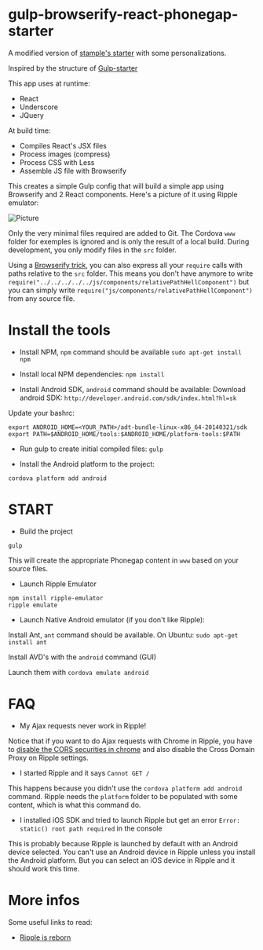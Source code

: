 gulp-browserify-react-phonegap-starter
================

A modified version of [stample's starter](https://github.com/stample/gulp-browserify-react-phonegap-starter) with some personalizations.

Inspired by the structure of [Gulp-starter](https://github.com/greypants/gulp-starter)

This app uses at runtime: 

- React 
- Underscore 
- JQuery

At build time:

- Compiles React's JSX files
- Process images (compress)
- Process CSS with Less
- Assemble JS file with Browserify

This creates a simple Gulp config that will build a simple app using Browserify and 2 React components. Here's a picture of it using Ripple emulator:

![Picture](http://sebastien.lorber.free.fr/phonegap-react.png)

Only the very minimal files required are added to Git. The Cordova `www` folder for exemples is ignored and is only the result of a local build. During development, you only modify files in the `src` folder.

Using a [Browserify trick](https://github.com/greypants/gulp-starter/issues/17), you can also express all your `require` calls with paths relative to the `src` folder. This means you don't have anymore to write `require("../../../../../js/components/relativePathHellComponent")` but you can simply write `require("js/components/relativePathHellComponent")` from any source file.


# Install the tools

- Install NPM, `npm` command should be available `sudo apt-get install npm`

- Install local NPM dependencies: `npm install`

- Install Android SDK, `android` command should be available:
Download android SDK: `http://developer.android.com/sdk/index.html?hl=sk`

Update your bashrc:
```
export ANDROID_HOME=<YOUR_PATH>/adt-bundle-linux-x86_64-20140321/sdk
export PATH=$ANDROID_HOME/tools:$ANDROID_HOME/platform-tools:$PATH
```

- Run gulp to create initial compiled files: `gulp`

- Install the Android platform to the project:
```
cordova platform add android
```

# START

- Build the project

```
gulp
```

This will create the appropriate Phonegap content in `www` based on your source files.

- Launch Ripple Emulator

```
npm install ripple-emulator
ripple emulate
```


- Launch Native Android emulator (if you don't like Ripple):

Install Ant, `ant` command should be available. On Ubuntu: `sudo apt-get install ant`

Install AVD's with the `android` command (GUI)

Launch them with `cordova emulate android` 

# FAQ

- My Ajax requests never work in Ripple!

Notice that if you want to do Ajax requests with Chrome in Ripple, you have to [disable the CORS securities in chrome](http://stackoverflow.com/questions/3102819/disable-same-origin-policy-in-chrome) and also disable the Cross Domain Proxy on Ripple settings.

- I started Ripple and it says `Cannot GET /`

This happens because you didn't use the `cordova platform add android` command. Ripple needs the `platform` folder to be populated with some content, which is what this command do.

- I installed iOS SDK and tried to launch Ripple but get an error `Error: static() root path required` in the console

This is probably because Ripple is launched by default with an Android device selected. 
You can't use an Android device in Ripple unless you install the Android platform. But you can select an iOS device in Ripple and it should work this time.


# More infos

Some useful links to read:

- [Ripple is reborn](http://www.raymondcamden.com/index.cfm/2013/11/5/Ripple-is-Reborn)

